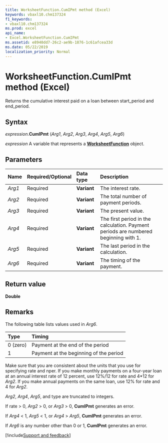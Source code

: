```yaml
---
title: WorksheetFunction.CumIPmt method (Excel)
keywords: vbaxl10.chm137324
f1_keywords:
- vbaxl10.chm137324
ms.prod: excel
api_name:
- Excel.WorksheetFunction.CumIPmt
ms.assetid: e8940dd7-26c2-ae9b-1876-1c61afcea33d
ms.date: 05/22/2019
localization_priority: Normal
---
```



# WorksheetFunction.CumIPmt method (Excel)

Returns the cumulative interest paid on a loan between start_period and end_period.


## Syntax

_expression_.**CumIPmt** (_Arg1_, _Arg2_, _Arg3_, _Arg4_, _Arg5_, _Arg6_)

_expression_ A variable that represents a **[WorksheetFunction](Excel.WorksheetFunction.md)** object.


## Parameters

|Name|Required/Optional|Data type|Description|
|:-----|:-----|:-----|:-----|
| _Arg1_|Required| **Variant**|The interest rate.|
| _Arg2_|Required| **Variant**|The total number of payment periods.|
| _Arg3_|Required| **Variant**|The present value.|
| _Arg4_|Required| **Variant**|The first period in the calculation. Payment periods are numbered beginning with 1.|
| _Arg5_|Required| **Variant**|The last period in the calculation.|
| _Arg6_|Required| **Variant**|The timing of the payment.|

## Return value

**Double**


## Remarks

The following table lists values used in _Arg6_.

|Type|Timing|
|:-----|:-----|
|0 (zero)|Payment at the end of the period|
|1|Payment at the beginning of the period|

Make sure that you are consistent about the units that you use for specifying rate and nper. If you make monthly payments on a four-year loan at an annual interest rate of 12 percent, use 12%/12 for rate and 4*12 for _Arg2_. If you make annual payments on the same loan, use 12% for rate and 4 for _Arg2_.
    
_Arg2_, _Arg4_, _Arg5_, and type are truncated to integers.
    
If rate > 0,  _Arg2_ > 0, or _Arg3_ > 0, **CumIPmt** generates an error.
    
If _Arg4_ < 1, _Arg5_ < 1, or _Arg4_ > _Arg5_, **CumIPmt** generates an error.
    
If _Arg6_ is any number other than 0 or 1, **CumIPmt** generates an error.
    



[!include[Support and feedback](~/includes/feedback-boilerplate.md)]